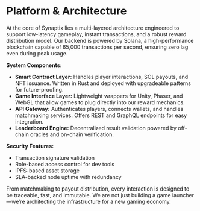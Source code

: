 # Platform & Architecture

At the core of Synaptix lies a multi-layered architecture engineered to support low-latency gameplay, instant transactions, and a robust reward distribution model. Our backend is powered by Solana, a high-performance blockchain capable of 65,000 transactions per second, ensuring zero lag even during peak usage.

**System Components:**
- **Smart Contract Layer:** Handles player interactions, SOL payouts, and NFT issuance. Written in Rust and deployed with upgradeable patterns for future-proofing.
- **Game Interface Layer:** Lightweight wrappers for Unity, Phaser, and WebGL that allow games to plug directly into our reward mechanics.
- **API Gateway:** Authenticates players, connects wallets, and handles matchmaking services. Offers REST and GraphQL endpoints for easy integration.
- **Leaderboard Engine:** Decentralized result validation powered by off-chain oracles and on-chain verification.

**Security Features:**
- Transaction signature validation
- Role-based access control for dev tools
- IPFS-based asset storage
- SLA-backed node uptime with redundancy

From matchmaking to payout distribution, every interaction is designed to be traceable, fast, and immutable. We are not just building a game launcher—we’re architecting the infrastructure for a new gaming economy.